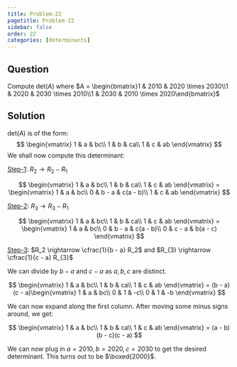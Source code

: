 ```yaml
---
title: Problem-22
pagetitle: Problem-22
sidebar: false
order: 22
categories: [determinants]
---
```


## Question

Compute $\text{det}(A)$ where $A = \begin{bmatrix}1 & 2010 & 2020 \times 2030\\1 & 2020 & 2030 \times 2010\\1 & 2030 & 2010 \times 2020\end{bmatrix}$

## Solution




$\text{det}(A)$ is of the form:
$$
\begin{vmatrix}
1 & a & bc\\
1 & b & ca\\
1 & c & ab
\end{vmatrix}
$$
We shall now compute this determinant:



<u>Step-1</u>: $R_2 \rightarrow R_2 - R_1$


$$
\begin{vmatrix}
1 & a & bc\\
1 & b & ca\\
1 & c & ab
\end{vmatrix} = \begin{vmatrix}
1 & a & bc\\
0 & b - a & c(a - b)\\
1 & c & ab
\end{vmatrix}
$$


<u>Step-2</u>: $R_3 \rightarrow R_3 - R_1$


$$
\begin{vmatrix}
1 & a & bc\\
1 & b & ca\\
1 & c & ab
\end{vmatrix} = \begin{vmatrix}
1 & a & bc\\
0 & b - a & c(a - b)\\
0 & c - a & b(a - c)
\end{vmatrix}
$$


<u>Step-3</u>: $R_2 \rightarrow \cfrac{1}{b - a} R_2$ and $R_{3} \rightarrow \cfrac{1}{c - a} R_{3}$



We can divide by $b - a$ and $c - a$ as $a, b, c$ are distinct.


$$
\begin{vmatrix}
1 & a & bc\\
1 & b & ca\\
1 & c & ab
\end{vmatrix} = (b - a)(c - a)\begin{vmatrix}
1 & a & bc\\
0 & 1 & -c\\
0 & 1 & -b
\end{vmatrix}
$$


We can now expand along the first column. After moving some minus signs around, we get:


$$
\begin{vmatrix}
1 & a & bc\\
1 & b & ca\\
1 & c & ab
\end{vmatrix} = (a - b)(b - c)(c - a)
$$


We can now plug in $a = 2010, b = 2020, c = 2030$ to get the desired determinant. This turns out to be $\boxed{2000}$.

